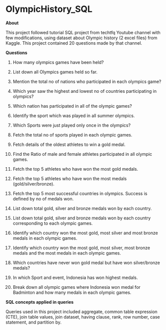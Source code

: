 # OlympicHistory_SQL

**About**

This project followed tutorial SQL project from techtfq Youtube channel with few modifications, using dataset about Olympic history (2 excel files) from Kaggle. This project contained 20 questions made by that channel. 

**Questions**

1.	How many olympics games have been held?

2.	List down all Olympics games held so far.

3.	Mention the total no of nations who participated in each olympics game?

4.	Which year saw the highest and lowest no of countries participating in olympics?

5.	Which nation has participated in all of the olympic games?

6.	Identify the sport which was played in all summer olympics.

7.	Which Sports were just played only once in the olympics?

8.	Fetch the total no of sports played in each olympic games.

9.	Fetch details of the oldest athletes to win a gold medal.

10.	Find the Ratio of male and female athletes participated in all olympic games.

11.	Fetch the top 5 athletes who have won the most gold medals.

12.	Fetch the top 5 athletes who have won the most medals (gold/silver/bronze).

13.	Fetch the top 5 most successful countries in olympics. Success is defined by no of medals won.

14.	List down total gold, silver and bronze medals won by each country.

15.	List down total gold, silver and bronze medals won by each country corresponding to each olympic games.

16.	Identify which country won the most gold, most silver and most bronze medals in each olympic games.

17.	Identify which country won the most gold, most silver, most bronze medals and the most medals in each olympic games.

18.	Which countries have never won gold medal but have won silver/bronze medals?

19.	In which Sport and event, Indonesia has won highest medals.

20.	Break down all olympic games where Indonesia won medal for Badminton and how many medals in each olympic games.


**SQL concepts applied in queries**

Queries used in this project included aggregate, common table expression (CTE), join table values, join dataset, having clause, rank, row number, case statement, and partition by.
